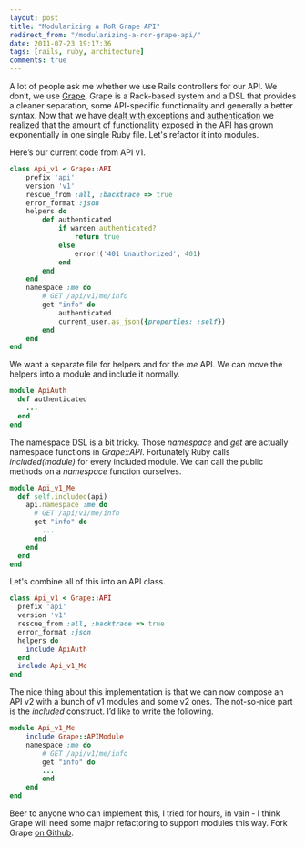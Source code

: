 ```yaml
---
layout: post
title: "Modularizing a RoR Grape API"
redirect_from: "/modularizing-a-ror-grape-api/"
date: 2011-07-23 19:17:36
tags: [rails, ruby, architecture]
comments: true
---
```

A lot of people ask me whether we use Rails controllers for our API. We don’t, we use [Grape](https://github.com/intridea/grape). Grape is a Rack-based system and a DSL that provides a cleaner separation, some API-specific  functionality and generally a better syntax. Now that we have [dealt with exceptions](/grape-trapping-all-exceptions-within-the-api) and [authentication](/grape-api-authentication-w-devise) we realized that the amount of functionality exposed in the API has grown exponentially in one single Ruby file. Let's refactor it into modules.

Here’s our current code from API v1.

```ruby
class Api_v1 < Grape::API
    prefix 'api'
    version 'v1'
    rescue_from :all, :backtrace => true
    error_format :json
    helpers do
        def authenticated
            if warden.authenticated?
                return true
            else
                error!('401 Unauthorized', 401)
            end
        end
    end
    namespace :me do
        # GET /api/v1/me/info
        get "info" do
            authenticated
            current_user.as_json({properties: :self})
        end
    end
end
```

We want a separate file for helpers and for the _me_ API. We can move the helpers into a module and include it normally.

```ruby
module ApiAuth
  def authenticated
    ...
  end
end
```

The namespace DSL is a bit tricky. Those _namespace_ and _get_ are actually namespace functions in _Grape::API_. Fortunately Ruby calls _included(module)_ for every included module. We can call the public methods on a _namespace_ function ourselves.

```ruby
module Api_v1_Me
  def self.included(api)
    api.namespace :me do
      # GET /api/v1/me/info
      get "info" do
        ...
      end
    end
  end
end
```

Let's combine all of this into an API class.

```ruby
class Api_v1 < Grape::API
  prefix 'api'
  version 'v1'
  rescue_from :all, :backtrace => true
  error_format :json
  helpers do
    include ApiAuth
  end
  include Api_v1_Me
end
```

The nice thing about this implementation is that we can now compose an API v2 with a bunch of v1 modules and some v2 ones. The not-so-nice part is the _included_ construct. I’d like to write the following.

```ruby
module Api_v1_Me
    include Grape::APIModule
    namespace :me do
        # GET /api/v1/me/info
        get "info" do
        ...
        end
    end
end
```

Beer to anyone who can implement this, I tried for hours, in vain - I think Grape will need some major refactoring to support modules this way. Fork Grape [on Github](https://github.com/intridea/grape).
